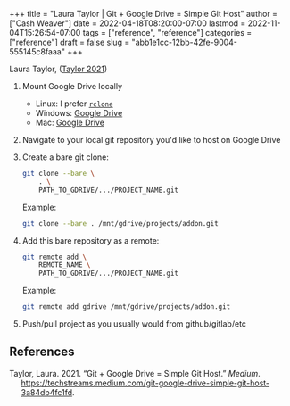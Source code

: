 +++
title = "Laura Taylor | Git + Google Drive = Simple Git Host"
author = ["Cash Weaver"]
date = 2022-04-18T08:20:00-07:00
lastmod = 2022-11-04T15:26:54-07:00
tags = ["reference", "reference"]
categories = ["reference"]
draft = false
slug = "abb1e1cc-12bb-42fe-9004-555145c8faaa"
+++

Laura Taylor, (<a href="#citeproc_bib_item_1">Taylor 2021</a>)

1.  Mount Google Drive locally
    -   Linux: I prefer [`rclone`](https://rclone.org/drive/)
    -   Windows: [Google Drive](https://www.google.com/drive/download/)
    -   Mac: [Google Drive](https://www.google.com/drive/download/)

2.  Navigate to your local git repository you'd like to host on Google Drive

3.  Create a bare git clone:
    ```bash
    git clone --bare \
        . \
        PATH_TO_GDRIVE/.../PROJECT_NAME.git
    ```
    Example:
    ```bash
    git clone --bare . /mnt/gdrive/projects/addon.git
    ```

4.  Add this bare repository as a remote:
    ```bash
    git remote add \
        REMOTE_NAME \
        PATH_TO_GDRIVE/.../PROJECT_NAME.git
    ```
    Example:
    ```bash
    git remote add gdrive /mnt/gdrive/projects/addon.git
    ```

5.  Push/pull project as you usually would from github/gitlab/etc

## References

<style>.csl-entry{text-indent: -1.5em; margin-left: 1.5em;}</style><div class="csl-bib-body">
  <div class="csl-entry"><a id="citeproc_bib_item_1"></a>Taylor, Laura. 2021. “Git + Google Drive = Simple Git Host.” <i>Medium</i>. <a href="https://techstreams.medium.com/git-google-drive-simple-git-host-3a84db4fc1fd">https://techstreams.medium.com/git-google-drive-simple-git-host-3a84db4fc1fd</a>.</div>
</div>
